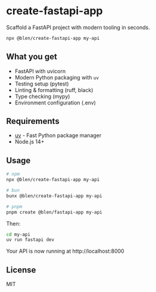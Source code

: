 # create-fastapi-app

Scaffold a FastAPI project with modern tooling in seconds.

```bash
npx @blen/create-fastapi-app my-api
```

## What you get

- FastAPI with uvicorn
- Modern Python packaging with `uv`
- Testing setup (pytest)
- Linting & formatting (ruff, black)
- Type checking (mypy)
- Environment configuration (.env)

## Requirements

- [uv](https://github.com/astral-sh/uv) - Fast Python package manager
- Node.js 14+

## Usage

```bash
# npm
npx @blen/create-fastapi-app my-api

# bun
bunx @blen/create-fastapi-app my-api

# pnpm
pnpm create @blen/fastapi-app my-api
```

Then:
```bash
cd my-api
uv run fastapi dev
```

Your API is now running at http://localhost:8000

## License

MIT